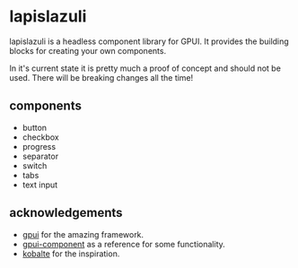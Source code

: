 
# lapislazuli

lapislazuli is a headless component library for GPUI. It provides the building blocks for creating your own components.

In it's current state it is pretty much a proof of concept and should not be used. There will be breaking changes all the time!

## components

- button
- checkbox
- progress
- separator
- switch
- tabs
- text input

## acknowledgements

 - [gpui](https://github.com/zed-industries/zed/tree/main/crates/gpui) for the amazing framework.
 - [gpui-component](https://github.com/longbridge/gpui-component) as a reference for some functionality.
- [kobalte](https://github.com/kobaltedev/kobalte) for the inspiration.
